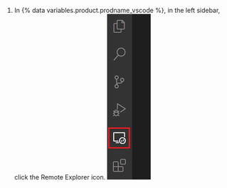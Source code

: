 1. In {% data variables.product.prodname_vscode %}, in the left sidebar, click the Remote Explorer icon.
  ![The Remote Explorer icon in {% data variables.product.prodname_vscode %}](/assets/images/help/codespaces/click-remote-explorer-icon-vscode.png)
